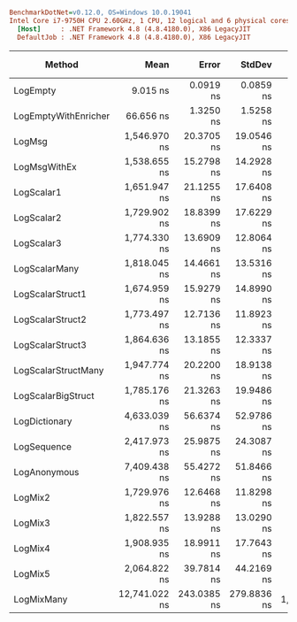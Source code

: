``` ini

BenchmarkDotNet=v0.12.0, OS=Windows 10.0.19041
Intel Core i7-9750H CPU 2.60GHz, 1 CPU, 12 logical and 6 physical cores
  [Host]     : .NET Framework 4.8 (4.8.4180.0), X86 LegacyJIT
  DefaultJob : .NET Framework 4.8 (4.8.4180.0), X86 LegacyJIT


```
|               Method |          Mean |       Error |      StdDev |    Ratio | RatioSD |  Gen 0 | Gen 1 | Gen 2 | Allocated |
|--------------------- |--------------:|------------:|------------:|---------:|--------:|-------:|------:|------:|----------:|
|             LogEmpty |      9.015 ns |   0.0919 ns |   0.0859 ns |     1.00 |    0.00 |      - |     - |     - |         - |
| LogEmptyWithEnricher |     66.656 ns |   1.3250 ns |   1.5258 ns |     7.43 |    0.20 | 0.0052 |     - |     - |      28 B |
|               LogMsg |  1,546.970 ns |  20.3705 ns |  19.0546 ns |   171.60 |    2.20 | 0.0153 |     - |     - |      84 B |
|         LogMsgWithEx |  1,538.655 ns |  15.2798 ns |  14.2928 ns |   170.68 |    1.94 | 0.0153 |     - |     - |      84 B |
|           LogScalar1 |  1,651.947 ns |  21.1255 ns |  17.6408 ns |   183.03 |    2.88 | 0.0401 |     - |     - |     216 B |
|           LogScalar2 |  1,729.902 ns |  18.8399 ns |  17.6229 ns |   191.90 |    2.74 | 0.0458 |     - |     - |     240 B |
|           LogScalar3 |  1,774.330 ns |  13.6909 ns |  12.8064 ns |   196.83 |    2.41 | 0.0496 |     - |     - |     264 B |
|        LogScalarMany |  1,818.045 ns |  14.4661 ns |  13.5316 ns |   201.67 |    2.18 | 0.0687 |     - |     - |     369 B |
|     LogScalarStruct1 |  1,674.959 ns |  15.9279 ns |  14.8990 ns |   185.79 |    1.38 | 0.0420 |     - |     - |     228 B |
|     LogScalarStruct2 |  1,773.497 ns |  12.7136 ns |  11.8923 ns |   196.73 |    2.16 | 0.0496 |     - |     - |     264 B |
|     LogScalarStruct3 |  1,864.636 ns |  13.1855 ns |  12.3337 ns |   206.85 |    2.70 | 0.0572 |     - |     - |     300 B |
|  LogScalarStructMany |  1,947.774 ns |  20.2200 ns |  18.9138 ns |   216.07 |    2.79 | 0.0763 |     - |     - |     417 B |
|   LogScalarBigStruct |  1,785.176 ns |  21.3263 ns |  19.9486 ns |   198.03 |    3.07 | 0.0515 |     - |     - |     272 B |
|        LogDictionary |  4,633.039 ns |  56.6374 ns |  52.9786 ns |   513.95 |    7.50 | 0.2441 |     - |     - |    1294 B |
|          LogSequence |  2,417.973 ns |  25.9875 ns |  24.3087 ns |   268.23 |    3.82 | 0.0839 |     - |     - |     453 B |
|         LogAnonymous |  7,409.438 ns |  55.4272 ns |  51.8466 ns |   821.94 |    9.72 | 0.3586 |     - |     - |    1915 B |
|              LogMix2 |  1,729.976 ns |  12.6468 ns |  11.8298 ns |   191.90 |    1.79 | 0.0477 |     - |     - |     252 B |
|              LogMix3 |  1,822.557 ns |  13.9288 ns |  13.0290 ns |   202.18 |    2.66 | 0.0553 |     - |     - |     292 B |
|              LogMix4 |  1,908.935 ns |  18.9911 ns |  17.7643 ns |   211.76 |    2.97 | 0.0801 |     - |     - |     421 B |
|              LogMix5 |  2,064.822 ns |  39.7814 ns |  44.2169 ns |   229.43 |    5.36 | 0.0839 |     - |     - |     457 B |
|           LogMixMany | 12,741.022 ns | 243.0385 ns | 279.8836 ns | 1,419.25 |   34.97 | 0.7019 |     - |     - |    3702 B |
